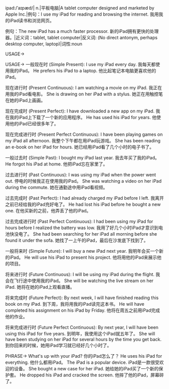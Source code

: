 ipad:/ˈaɪpæd/| n.|平板电脑|A tablet computer designed and marketed by Apple Inc.|例句：I use my iPad for reading and browsing the internet. 我用我的iPad读书和浏览网页。

例句：The new iPad has a much faster processor.  新的iPad拥有更快的处理器。|近义词：tablet, tablet computer|反义词: (No direct antonym, perhaps desktop computer, laptop)|词性:noun


USAGE->

USAGE->
一般现在时 (Simple Present):
I use my iPad every day. 我每天都使用我的iPad。
He prefers his iPad to a laptop. 他比起笔记本电脑更喜欢他的iPad。

现在进行时 (Present Continuous):
I am watching a movie on my iPad. 我正在用我的iPad看电影。
She is drawing on her iPad with a stylus. 她正在用触控笔在她的iPad上画画。

现在完成时 (Present Perfect):
I have downloaded a new app on my iPad. 我在我的iPad上下载了一个新的应用程序。
He has used his iPad for years. 他使用他的iPad已经很多年了。

现在完成进行时 (Present Perfect Continuous):
I have been playing games on my iPad all afternoon. 我整个下午都在用iPad玩游戏。
She has been reading an e-book on her iPad for hours. 她已经用iPad看了几个小时的电子书了。

一般过去时 (Simple Past):
I bought my iPad last year. 我去年买了我的iPad。
He forgot his iPad at home. 他把iPad忘在家里了。

过去进行时 (Past Continuous):
I was using my iPad when the power went out.  停电的时候我正在使用我的iPad。
She was watching a video on her iPad during the commute.  她在通勤途中用iPad看视频。

过去完成时 (Past Perfect):
I had already charged my iPad before I left. 我离开之前已经给我的iPad充好电了。
He had lost his iPad before he bought a new one.  在他买新的之前，他弄丢了他的iPad。

过去完成进行时 (Past Perfect Continuous):
I had been using my iPad for hours before I realized the battery was low. 我用了好几个小时iPad才意识到电池快没电了。
She had been searching for her iPad all morning before she found it under the sofa. 她找了一上午的iPad，最后在沙发底下找到了。

一般将来时 (Simple Future):
I will buy a new iPad next year. 我明年会买一个新的iPad。
He will use his iPad to present his project. 他将用他的iPad来展示他的项目。

将来进行时 (Future Continuous):
I will be using my iPad during the flight. 我会在飞行途中使用我的iPad。
She will be watching the live stream on her iPad. 她将在她的iPad上观看直播。

将来完成时 (Future Perfect):
By next week, I will have finished reading this book on my iPad. 到下周，我将用我的iPad读完这本书。
He will have completed his assignment on his iPad by Friday. 他将在周五之前用iPad完成他的作业。

将来完成进行时 (Future Perfect Continuous):
By next year, I will have been using this iPad for five years. 到明年，我使用这个iPad就五年了。
She will have been studying on her iPad for several hours by the time you get back.  到你回来的时候，她用iPad学习就已经好几个小时了。


PHRASE->
What's up with your iPad?  你的iPad怎么了？
He uses his iPad for everything. 他什么都用iPad。
The iPad is a popular device. iPad是一款很受欢迎的设备。
She bought a new case for her iPad. 她给她的iPad买了一个新的保护套。
He dropped his iPad and cracked the screen. 他摔了他的iPad，屏幕碎了。


